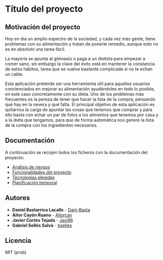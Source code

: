 # Título del proyecto

## Motivación del proyecto

Hoy en día un amplio espectro de la sociedad, y cada vez más gente, tiene problemas con su alimentación y tratan de ponerle remedio, aunque esto no es en absoluto una tarea fácil. 

La mayoría se apunta al gimnasio o paga a un dietista para empezar a comer sano, sin embargo la clave del éxito está en mantener la constancia de estos hábitos, tarea que se vuelve bastante complicada si no te echan un cable.

Esta aplicación pretende ser una herramienta útil para aquellos usuarios concienciados en mejorar su alimentación ayudándoles en todo lo posible, en este caso concretamente con su dieta. Uno de los problemas más frecuentes es la pereza de tener que hacer la lista de la compra, pensando qué hay en la nevera y qué falta. El principal objetivo de esta aplicación es quitarnos la carga de apuntar las cosas que tenemos que comprar y para ello basta con echar un par de fotos a los alimentos que tenemos por casa y a la dieta que tengamos, para que de forma automática nos genere la lista de la compra con los ingredientes necesarios.


## Documentación

A continuación se recojen todos los ficheros con la documentación del proyecto:

- [Análisis de riesgos](https://github.com/Javi96/TMI/blob/master/riesgos.md)
- [Funcionalidades del proyecto](https://github.com/Javi96/TMI/blob/master/funcionalidades.md)
- [Tecnologías elegidas](https://github.com/Javi96/TMI/blob/master/tecnologias.md)
- [Planificación temporal](https://github.com/Javi96/TMI/blob/master/riesgos.md)

## Autores

* **Daniel Bastarrica Lacalle** - [Dani-Basta](https://github.com/Dani-Basta)
* **Aitor Cayón Ruano** - [Aitorcay](https://github.com/Aitorcay)
* **Javier Cortés Tejada** - [Javi96](https://github.com/Javi96)
* **Gabriel Sellés Salvà** - [bselles](https://github.com/bselles)

## Licencia

MIT (prob)
